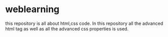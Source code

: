 # weblearning
this repository is all about html,css code.
In this repository all the advanced html tag as well as all the advanced css properties is used.

